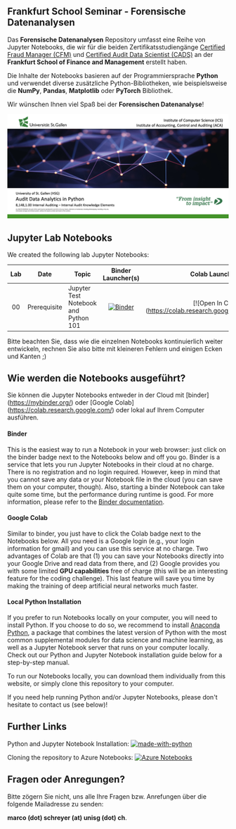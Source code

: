 ## Frankfurt School Seminar - Forensische Datenanalysen

Das **Forensische Datenanalysen** Repository umfasst eine Reihe von Jupyter Notebooks, die wir für die beiden Zertifikatsstudiengänge [Certified Fraud Manager (CFM)](https://execed.frankfurt-school.de/home/individuals/compliance-forensics-audit/zertifikatsstudiengang-certified-fraud-manager) und [Certified Audit Data Scientist (CADS)](https://execed.frankfurt-school.de/home/individuals/compliance-forensics-audit/zertifikatsstudiengang-certified-audit-data-scientist) an der **Frankfurt School of Finance and Management** erstellt haben. 

Die Inhalte der Notebooks basieren auf der Programmiersprache **Python** und verwendet diverse zusätzliche Python-Bibliotheken, wie beispielsweise die **NumPy**, **Pandas**, **Matplotlib** oder **PyTorch** Bibliothek. 

Wir wünschen Ihnen viel Spaß bei der **Forensischen Datenanalyse**!

![Course Banner](https://github.com/GitiHubi/courseACA/blob/master/banner.png)

## Jupyter Lab Notebooks

We created the following lab Jupyter Notebooks:

| Lab | Date         |Topic                                                                 | Binder Launcher(s) | Colab Launcher(s) |
|:---:|:------------:|----------------------------------------------------------------------|:--------:|:--------:|
|  00 | Prerequisite | Jupyter Test Notebook and Python 101                                 | [![Binder](https://mybinder.org/badge_logo.svg)](https://mybinder.org/v2/gh/GitiHubi/courseACA/master?filepath=labP1%2Faca_labP1.ipynb) | [![Open In Colab](https://colab.research.google.com/assets/colab-

Bitte beachten Sie, dass wie die einzelnen Notebooks kontinuierlich weiter entwickeln, rechnen Sie also bitte mit kleineren Fehlern und einigen Ecken und Kanten ;)

## Wie werden die Notebooks ausgeführt?

Sie können die Jupyter Notebooks entweder in der Cloud mit [binder] (https://mybinder.org/) oder [Google Colab] (https://colab.research.google.com/) oder lokal auf Ihrem Computer ausführen. 

#### Binder

This is the easiest way to run a Notebook in your web browser: just click on the binder badge next to the Notebooks below and off you go. Binder is a service that lets you run Jupyter Notebooks in their cloud at no charge. There is no registration and no login required. However, keep in mind that you cannot save any data or your Notebook file in the cloud (you can save them on your computer, though). Also, starting a binder Notebook can take quite some time, but the performance during runtime is good. For more information, please refer to the [Binder documentation](https://mybinder.readthedocs.io/en/latest/index.html).

#### Google Colab

Similar to binder, you just have to click the Colab badge next to the Notebooks below. All you need is a Google login (e.g., your login information for gmail) and you can use this service at no charge. Two advantages of Colab are that (1) you can save your Notebooks directly into your Google Drive and read data from there, and (2) Google provides you with some limited **GPU capabilities** free of charge (this will be an interesting feature for the coding challenge). This last feature will save you time by making the training of deep artificial neural networks much faster.

#### Local Python Installation

If you prefer to run Notebooks locally on your computer, you will need to install Python. If you choose to do so, we recommend to install [Anaconda Python](https://www.anaconda.com/products/individual), a package that combines the latest version of Python with the most common supplemental modules for data science and machine learning, as well as a Jupyter Notebook server that runs on your computer locally. Check out our Python and Jupyter Notebook installation guide below for a step-by-step manual.

To run our Notebooks locally, you can download them individually from this website, or simply clone this repository to your computer. 

If you need help running Python and/or Jupyter Notebooks, please don't hesitate to contact us (see below)!

## Further Links

Python and Jupyter Notebook Installation: [![made-with-python](https://img.shields.io/badge/Made%20with-Python-1f425f.svg)](https://github.com/HSG-AIML/LabML/blob/main/ml_installation_guide.pdf)

Cloning the repository to Azure Notebooks: [![Azure Notebooks](https://notebooks.azure.com/launch.png)](https://notebooks.azure.com/import/gh/HSG-AIML/LabML)

## Fragen oder Anregungen?

Bitte zögern Sie nicht, uns alle Ihre Fragen bzw. Anrefungen über die folgende Mailadresse zu senden:

**marco (dot) schreyer (at) unisg (dot) ch**.
